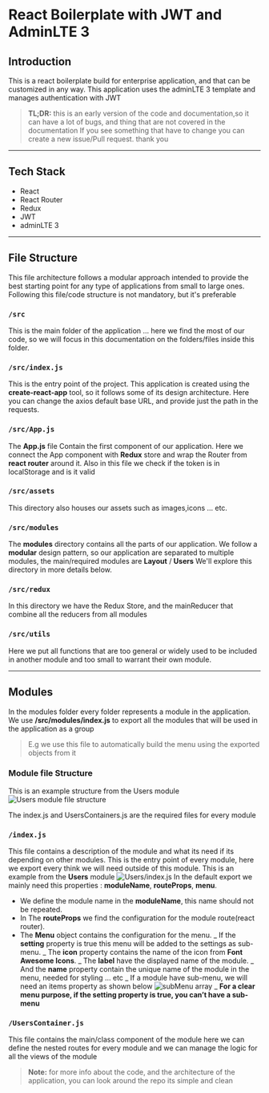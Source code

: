 # React Boilerplate with JWT and AdminLTE 3

## Introduction

This is a react boilerplate build for enterprise application, and that can be customized in any way.
This application uses the adminLTE 3 template and manages authentication with JWT

> **TL;DR:** this is an early version of the code and documentation,so it can have a lot of bugs, and thing that are not covered in the documentation
> If you see something that have to change you can create a new issue/Pull request. thank you

---

## Tech Stack

- React
- React Router
- Redux
- JWT
- adminLTE 3

---

## File Structure

This file architecture follows a modular approach intended to provide the best starting point for any type of applications from small to large ones.
Following this file/code structure is not mandatory, but it's preferable

### `/src`

This is the main folder of the application … here we find the most of our code, so we will focus in this documentation on the folders/files inside this folder.

### `/src/index.js`

This is the entry point of the project. This application is created using the **create-react-app** tool, so it follows some of its design architecture.
Here you can change the axios default base URL, and provide just the path in the requests.

### `/src/App.js`

The **App.js** file Contain the first component of our application.
Here we connect the App component with **Redux** store and wrap the Router from **react router** around it.
Also in this file we check if the token is in localStorage and is it valid

### `/src/assets`

This directory also houses our assets such as images,icons … etc.

### `/src/modules`

The **modules** directory contains all the parts of our application.
We follow a **modular** design pattern, so our application are separated to multiple modules, the main/required modules are **Layout** / **Users**
We'll explore this directory in more details below.

### `/src/redux`

In this directory we have the Redux Store, and the mainReducer that combine all the reducers from all modules

### `/src/utils`

Here we put all functions that are too general or widely used to be included in another module and too small to warrant their own module.

---

## Modules

In the modules folder every folder represents a module in the application.
We use **/src/modules/index.js** to export all the modules that will be used in the application as a group

> E.g we use this file to automatically build the menu using the exported objects from it

### Module file Structure

This is an example structure from the Users module
![Users module file structure](https://user-images.githubusercontent.com/17097954/89644976-d0f85200-d8b0-11ea-8461-1a188446514b.png)

The index.js and UsersContainers.js are the required files for every module

### `/index.js`

This file contains a description of the module and what its need if its depending on other modules.
This is the entry point of every module, here we export every think we will need outside of this module.
This is an example from the **Users** module
![Users/index.js](https://user-images.githubusercontent.com/17097954/89644984-d3f34280-d8b0-11ea-93ec-321b30a9739f.png)
In the default export we mainly need this properties : **moduleName**, **routeProps**, **menu**.

- We define the module name in the **moduleName**, this name should not be repeated.
- In The **routeProps** we find the configuration for the module route(react router).
- The **Menu** object contains the configuration for the menu.
  _ If the **setting** property is true this menu will be added to the settings as sub-menu.
  _ The **icon** property contains the name of the icon from **Font Awesome Icons**.
  _ The **label** have the displayed name of the module.
  _ And the **name** property contain the unique name of the module in the menu, needed for styling … etc
  _ If a module have sub-menu, we will need an items property as shown below
  ![subMenu array](https://user-images.githubusercontent.com/17097954/89644998-d9e92380-d8b0-11ea-8d87-9f046e0c8e32.png)
  _ **For a clear menu purpose, if the setting property is true, you can’t have a sub-menu**

### `/UsersContainer.js`

This file contains the main/class component of the module here we can define the nested routes for every module and we can manage the logic for all the views of the module

> **Note:** for more info about the code, and the architecture of the application, you can look around the repo its simple and clean
